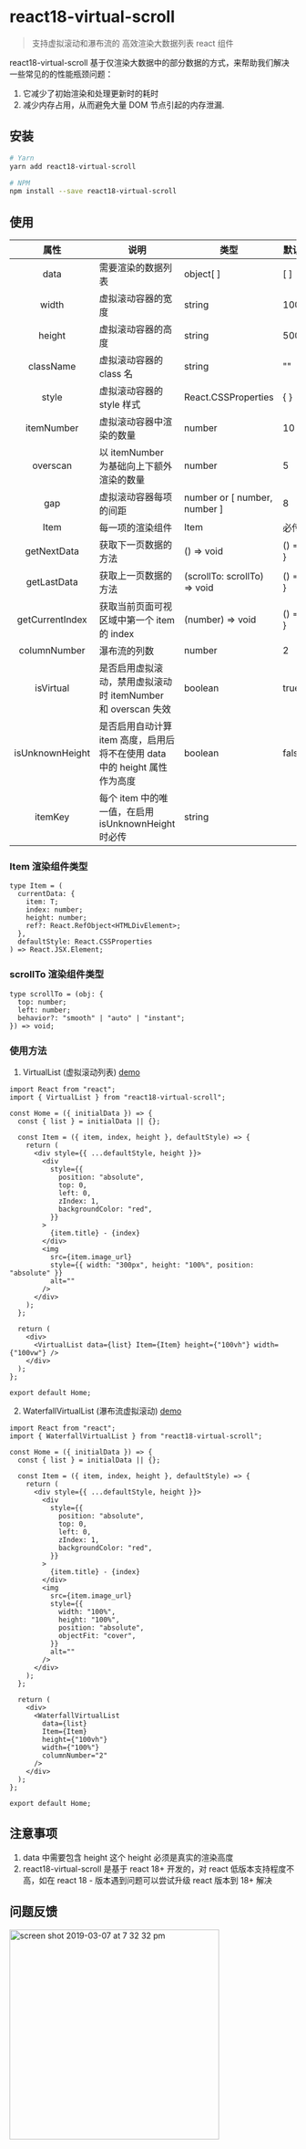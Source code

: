 # react18-virtual-scroll

> 支持虚拟滚动和瀑布流的 高效渲染大数据列表 react 组件

react18-virtual-scroll 基于仅渲染大数据中的部分数据的方式，来帮助我们解决一些常见的的性能瓶颈问题：

1. 它减少了初始渲染和处理更新时的耗时
2. 减少内存占用，从而避免大量 DOM 节点引起的内存泄漏.

## 安装

```bash
# Yarn
yarn add react18-virtual-scroll

# NPM
npm install --save react18-virtual-scroll
```

## 使用

|      属性       | 说明                                                                       | 类型                         | 默认值    | 生效组件             |
| :-------------: | -------------------------------------------------------------------------- | ---------------------------- | --------- | -------------------- |
|      data       | 需要渲染的数据列表                                                         | object[ ]                    | [ ]       | all                  |
|      width      | 虚拟滚动容器的宽度                                                         | string                       | 100%      | all                  |
|     height      | 虚拟滚动容器的高度                                                         | string                       | 500px     | all                  |
|    className    | 虚拟滚动容器的 class 名                                                    | string                       | ""        | all                  |
|      style      | 虚拟滚动容器的 style 样式                                                  | React.CSSProperties          | { }       | all                  |
|   itemNumber    | 虚拟滚动容器中渲染的数量                                                   | number                       | 10        | all                  |
|    overscan     | 以 itemNumber 为基础向上下额外渲染的数量                                   | number                       | 5         | all                  |
|       gap       | 虚拟滚动容器每项的间距                                                     | number or [ number, number ] | 8         | all                  |
|      Item       | 每一项的渲染组件                                                           | Item                         | 必传项    | all                  |
|   getNextData   | 获取下一页数据的方法                                                       | () => void                   | () => { } | all                  |
|   getLastData   | 获取上一页数据的方法                                                       | (scrollTo: scrollTo) => void | () => { } | VirtualList          |
| getCurrentIndex | 获取当前页面可视区域中第一个 item 的 index                                 | (number) => void             | () => { } | VirtualList          |
|  columnNumber   | 瀑布流的列数                                                               | number                       | 2         | WaterfallVirtualList |
|    isVirtual    | 是否启用虚拟滚动，禁用虚拟滚动时 itemNumber 和 overscan 失效               | boolean                      | true      | WaterfallVirtualList |
| isUnknownHeight | 是否启用自动计算 item 高度，启用后将不在使用 data 中的 height 属性作为高度 | boolean                      | false     | VirtualList          |
|     itemKey     | 每个 item 中的唯一值，在启用 isUnknownHeight 时必传                        | string                       |           | VirtualList          |

### Item 渲染组件类型

```tsx
type Item = (
  currentData: {
    item: T;
    index: number;
    height: number;
    ref?: React.RefObject<HTMLDivElement>;
  },
  defaultStyle: React.CSSProperties
) => React.JSX.Element;
```

### scrollTo 渲染组件类型

```tsx
type scrollTo = (obj: {
  top: number;
  left: number;
  behavior?: "smooth" | "auto" | "instant";
}) => void;
```

### 使用方法

1. VirtualList (虚拟滚动列表) [demo](https://codesandbox.io/p/sandbox/holy-sea-p5hpgh)

```tsx
import React from "react";
import { VirtualList } from "react18-virtual-scroll";

const Home = ({ initialData }) => {
  const { list } = initialData || {};

  const Item = ({ item, index, height }, defaultStyle) => {
    return (
      <div style={{ ...defaultStyle, height }}>
        <div
          style={{
            position: "absolute",
            top: 0,
            left: 0,
            zIndex: 1,
            backgroundColor: "red",
          }}
        >
          {item.title} - {index}
        </div>
        <img
          src={item.image_url}
          style={{ width: "300px", height: "100%", position: "absolute" }}
          alt=""
        />
      </div>
    );
  };

  return (
    <div>
      <VirtualList data={list} Item={Item} height={"100vh"} width={"100vw"} />
    </div>
  );
};

export default Home;
```

2. WaterfallVirtualList (瀑布流虚拟滚动) [demo](https://codesandbox.io/p/sandbox/ecstatic-wilbur-hstvcl)

```tsx
import React from "react";
import { WaterfallVirtualList } from "react18-virtual-scroll";

const Home = ({ initialData }) => {
  const { list } = initialData || {};

  const Item = ({ item, index, height }, defaultStyle) => {
    return (
      <div style={{ ...defaultStyle, height }}>
        <div
          style={{
            position: "absolute",
            top: 0,
            left: 0,
            zIndex: 1,
            backgroundColor: "red",
          }}
        >
          {item.title} - {index}
        </div>
        <img
          src={item.image_url}
          style={{
            width: "100%",
            height: "100%",
            position: "absolute",
            objectFit: "cover",
          }}
          alt=""
        />
      </div>
    );
  };

  return (
    <div>
      <WaterfallVirtualList
        data={list}
        Item={Item}
        height={"100vh"}
        width={"100%"}
        columnNumber="2"
      />
    </div>
  );
};

export default Home;
```

## 注意事项

1. data 中需要包含 height 这个 height 必须是真实的渲染高度
2. react18-virtual-scroll 是基于 react 18+ 开发的，对 react 低版本支持程度不高，如在 react 18 - 版本遇到问题可以尝试升级 react 版本到 18+ 解决

## 问题反馈

<img width="368" alt="screen shot 2019-03-07 at 7 32 32 pm" src="./qrcode_1745215856457.jpg">
